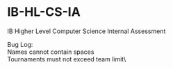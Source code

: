 # IB-HL-CS-IA
IB Higher Level Computer Science Internal Assessment

Bug Log:\
  Names cannot contain spaces\
  Tournaments must not exceed team limit\

  
